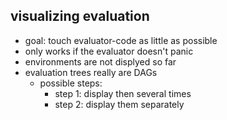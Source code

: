 ## visualizing evaluation

- goal: touch evaluator-code as little as possible
- only works if the evaluator doesn't panic 
- environments are not displyed so far
- evaluation trees really are DAGs
  - possible steps:
    - step 1: display then several times
    - step 2: display them separately
